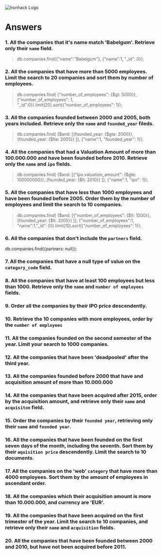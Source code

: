 ![Ironhack Logo](https://i.imgur.com/1QgrNNw.png)

# Answers

### 1. All the companies that it's name match 'Babelgum'. Retrieve only their `name` field.

> db.companies.find({"name":"Babelgum"}, {"name":1, "_id": 0});


### 2. All the companies that have more than 5000 employees. Limit the search to 20 companies and sort them by **number of employees**.

> db.companies.find( {"number_of_employees": {$gt: 5000}}, {"number_of_employees": 1, "_id":0}).limit(20).sort({"number_of_employees": 1});


### 3. All the companies founded between 2000 and 2005, both years included. Retrieve only the `name` and `founded_year` fileds.

 > db.companies.find( {$and: [{founded_year: {$gte: 2000}}, {founded_year: {$lte: 2005}} ]},  {"name":1, "founded_year": 1});


### 4. All the companies that had a Valuation Amount of more than 100.000.000 and have been founded before 2010. Retrieve only the `name` and `ipo` fields.

> db.companies.find( {$and: [{"ipo.valuation_amount": {$gte: 100000000}}, {founded_year: {$lt: 2010}} ]},  {"name":1, "ipo": 1});

### 5. All the companies that have less than 1000 employees and have been founded before 2005. Order them by the number of employees and limit the search to 10 companies.

> db.companies.find( {$and: [{"number_of_employees": {$lt: 1000}}, {founded_year: {$lt: 2005}} ]},  {"number_of_employees":1, "name":1,"_id": 0}).limit(10).sort({"number_of_employees": 1});


### 6. All the companies that don't include the `partners` field.
db.companies.find({partners: null});


### 7. All the companies that have a null type of value on the `category_code` field.

<!-- Your Code Goes Here -->

### 8. All the companies that have at least 100 employees but less than 1000. Retrieve only the `name` and `number of employees` fields.

<!-- Your Code Goes Here -->

### 9. Order all the companies by their IPO price descendently.

<!-- Your Code Goes Here -->

### 10. Retrieve the 10 companies with more employees, order by the `number of employees`

<!-- Your Code Goes Here -->

### 11. All the companies founded on the second semester of the year. Limit your search to 1000 companies.

<!-- Your Code Goes Here -->

### 12. All the companies that have been 'deadpooled' after the third year.

<!-- Your Code Goes Here -->

### 13. All the companies founded before 2000 that have and acquisition amount of more than 10.000.000

<!-- Your Code Goes Here -->

### 14. All the companies that have been acquired after 2015, order by the acquisition amount, and retrieve only their `name` and `acquisiton` field.

<!-- Your Code Goes Here -->

### 15. Order the companies by their `founded year`, retrieving only their `name` and `founded year`.

<!-- Your Code Goes Here -->

### 16. All the companies that have been founded on the first seven days of the month, including the seventh. Sort them by their `aquisition price` descendently. Limit the search to 10 documents.

<!-- Your Code Goes Here -->

### 17. All the companies on the 'web' `category` that have more than 4000 employees. Sort them by the amount of employees in ascendant order.

<!-- Your Code Goes Here -->

### 18. All the companies which their acquisition amount is more than 10.000.000, and currency are 'EUR'.

<!-- Your Code Goes Here -->

### 19. All the companies that have been acquired on the first trimester of the year. Limit the search to 10 companies, and retrieve only their `name` and `acquisition` fields.

<!-- Your Code Goes Here -->

### 20. All the companies that have been founded between 2000 and 2010, but have not been acquired before 2011.

<!-- Your Code Goes Here -->
